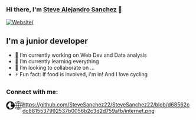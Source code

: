 ### Hi there, I'm [Steve Alejandro Sanchez][website] 👋

[![Website](](https://codestackr.com)

## I'm a junior developer

- 🔭 I’m currently working on Web Dev and Data analysis
- 🌱 I’m currently learning everything
- 👯 I’m looking to collaborate on ...
- ⚡ Fun fact: If food is involved, i'm in! And I love cycling


### Connect with me:

[<img align="left" alt="codeSTACKr.com" width="22px" src="https://raw.githubusercontent.com/iconic/open-iconic/master/svg/globe.svg" />][website]

[<img align="left" alt="stevealejandrosanchez.com" width="22px" src="https://raw.githubusercontent.com/SteveSanchez22/SteveSanchez22/main/internet.png" />][website]




https://github.com/SteveSanchez22/SteveSanchez22/blob/d68562cdc8815537992537b0056b2c3d2d759afb/internet.png





[website]: https://stevealejandrosanchez.com